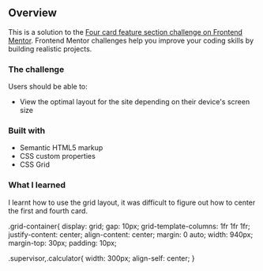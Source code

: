 ## Overview
This is a solution to the [Four card feature section challenge on Frontend Mentor](https://www.frontendmentor.io/challenges/four-card-feature-section-weK1eFYK). Frontend Mentor challenges help you improve your coding skills by building realistic projects.

### The challenge

Users should be able to:

- View the optimal layout for the site depending on their device's screen size

### Built with

- Semantic HTML5 markup
- CSS custom properties
- CSS Grid

### What I learned

I learnt how to use the grid layout, it was difficult to figure out how to center the first and fourth card. 

.grid-container{
  display: grid;
  gap: 10px;
  grid-template-columns: 1fr 1fr 1fr;
  justify-content: center;
  align-content: center;
  margin: 0 auto;
  width: 940px;
  margin-top: 30px;
  padding: 10px;

  .supervisor,.calculator{
  width: 300px;
  align-self: center;
}